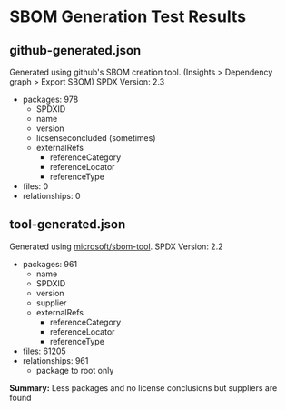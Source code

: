 # SBOM Generation Test Results

## github-generated.json

Generated using github's SBOM creation tool. (Insights > Dependency graph > Export SBOM)
SPDX Version: 2.3

- packages: 978
  - SPDXID
  - name
  - version
  - licsenseconcluded (sometimes)
  - externalRefs
    - referenceCategory
    - referenceLocator
    - referenceType
- files: 0
- relationships: 0

## tool-generated.json

Generated using [microsoft/sbom-tool](https://github.com/microsoft/sbom-tool).
SPDX Version: 2.2

- packages: 961
  - name
  - SPDXID
  - version
  - supplier
  - externalRefs
    - referenceCategory
    - referenceLocator
    - referenceType
- files: 61205
- relationships: 961
  - package to root only

**Summary:** Less packages and no license conclusions but suppliers are found
